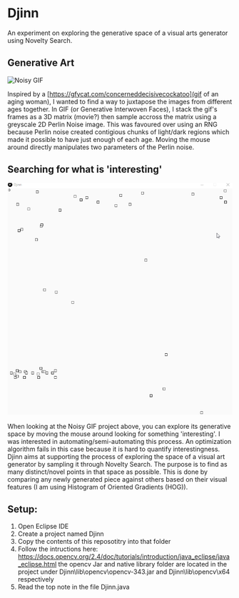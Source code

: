 # Djinn
An experiment on exploring the generative space of a visual arts generator using Novelty Search.

## Generative Art
![Noisy GIF](https://github.com/abuzreq/Djinn/blob/master/time.gif)

Inspired by a [https://gfycat.com/concerneddecisivecockatoo](gif of an aging woman), I wanted to find a way to juxtapose the images from different ages together. In GIF (or Generative Interwoven Faces), I stack the gif's frames as a 3D matrix (movie?) then sample accross the matrix using a greyscale 2D Perlin Noise image. This was favoured over using an RNG because Perlin noise created contigious chunks of light/dark regions which made it possible to have just enough of each age. Moving the mouse around directly manipulates two parameters of the Perlin noise.

## Searching for what is 'interesting'
![Noisy GIF](https://github.com/abuzreq/Djinn/blob/master/djinn.gif)

When looking at the Noisy GIF project above, you can explore its generative space by moving the mouse around looking for something 'interesting'. I was interested in automating/semi-automating this process. An optimization algorithm fails in this case because it is hard to quantify interestingness. Djinn aims at supporting the process of exploring the space of a visual art generator by sampling it through Novelty Search. The purpose is to find as many distinct/novel points in that space as possible. This is done by comparing any newly generated piece against others based on their visual features (I am using Histogram of Oriented Gradients (HOG)).

## Setup:
1) Open Eclipse IDE
2) Create a project named Djinn
3) Copy the contents of this reposotitry into that folder
4) Follow the intructions here: 
https://docs.opencv.org/2.4/doc/tutorials/introduction/java_eclipse/java_eclipse.html
the opencv Jar and native library folder are located in the project under 
Djinn\lib\opencv\opencv-343.jar
and 
Djinn\lib\opencv\x64 
respectively
5) Read the top note in the file Djinn.java


